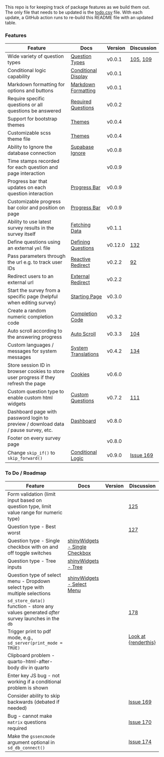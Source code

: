 
<!-- README.md is generated from README.Rmd. Please edit this file -->

This repo is for keeping track of package features as we build them out.
The only file that needs to be updated is the
[todo.csv](https://github.com/surveydown-dev/todo/blob/main/todo.csv)
file. With each update, a GitHub action runs to re-build this README
file with an updated table.

### Features

| Feature                                                                             | Docs                                                                                                      | Version | Discussion                                                                                                                   |
|-------------------------------------------------------------------------------------|-----------------------------------------------------------------------------------------------------------|---------|------------------------------------------------------------------------------------------------------------------------------|
| Wide variety of question types                                                      | [Question Types](https://surveydown.org/docs/question-types)                                              | v0.0.1  | [105](https://github.com/orgs/surveydown-dev/discussions/105), [109](https://github.com/orgs/surveydown-dev/discussions/109) |
| Conditional logic capability                                                        | [Conditional Display](https://surveydown.org/docs/conditional-logic)                                      | v0.0.1  |                                                                                                                              |
| Markdown formatting for options and buttons                                         | [Markdown Formatting](https://surveydown.org/docs/question-formatting#markdown-formatting)                | v0.0.1  |                                                                                                                              |
| Require specific questions or all questions be answered                             | [Required Questions](https://surveydown.org/docs/server-options#required-questions)                       | v0.0.2  |                                                                                                                              |
| Support for bootstrap themes                                                        | [Themes](https://surveydown.org/docs/basic-components#appearance-settings)                                | v0.0.4  |                                                                                                                              |
| Customizable scss theme file                                                        | [Themes](https://surveydown.org/docs/basic-components#appearance-settings)                                | v0.0.4  |                                                                                                                              |
| Ability to Ignore the database connection                                           | [Supabase Ignore](https://surveydown.org/docs/storing-data#connecting-to-your-database-in-surveydown)     | v0.0.8  |                                                                                                                              |
| Time stamps recorded for each question and page interaction                         |                                                                                                           | v0.0.9  |                                                                                                                              |
| Progress bar that updates on each question interaction                              | [Progress Bar](https://surveydown.org/docs/basic-components#progress-bar)                                 | v0.0.9  |                                                                                                                              |
| Customizable progress bar color and position on page                                | [Progress Bar](https://surveydown.org/docs/basic-components#progress-bar)                                 | v0.0.9  |                                                                                                                              |
| Ability to use latest survey results in the survey itself                           | [Fetching Data](https://surveydown.org/docs/fetch-data#reactive-fetching)                                 | v0.1.1  |                                                                                                                              |
| Define questions using an external `yml` file                                       | [Defining Questions](https://surveydown.org/docs/defining-questions.html#using-a-yaml-file)               | v0.12.0 | [132](https://github.com/orgs/surveydown-dev/discussions/132)                                                                |
| Pass parameters through the url e.g. to track user IDs                              | [Reactive Redirect](https://surveydown.org/docs/external-redirect#reactive-redirect)                      | v0.2.2  | [92](https://github.com/orgs/surveydown-dev/discussions/92)                                                                  |
| Redirect users to an external url                                                   | [External Redirect](https://surveydown.org/docs/external-redirect)                                        | v0.2.2  |                                                                                                                              |
| Start the survey from a specific page (helpful when editing survey)                 | [Starting Page](https://surveydown.org/docs/server-options#starting-page)                                 | v0.3.0  |                                                                                                                              |
| Create a random numeric completion code                                             | [Completion Code](https://surveydown.org/docs/reactivity#displaying-stored-values-e.g.-a-completion-code) | v0.3.2  |                                                                                                                              |
| Auto scroll according to the answering progress                                     | [Auto Scroll](https://surveydown.org/docs/server-options#auto-scroll)                                     | v0.3.3  | [104](https://github.com/surveydown-dev/surveydown/issues/104)                                                               |
| Custom languages / messages for system messages                                     | [System Translations](https://surveydown.org/docs/system-translations)                                    | v0.4.2  | [134](https://github.com/orgs/surveydown-dev/discussions/134)                                                                |
| Store session ID in browser cookies to store user progress if they refresh the page | [Cookies](https://surveydown.org/docs/server-options#cookies)                                             | v0.6.0  |                                                                                                                              |
| Custom question type to enable custom html widgets                                  | [Custom Questions](https://surveydown.org/docs/custom-questions)                                          | v0.7.2  | [111](https://github.com/orgs/surveydown-dev/discussions/111)                                                                |
| Dashboard page with password login to preview / download data / pause survey, etc.  | [Dashboard](https://surveydown.org/docs/dashboard)                                                        | v0.8.0  |                                                                                                                              |
| Footer on every survey page                                                         |                                                                                                           | v0.8.0  |                                                                                                                              |
| Change `skip_if()` to `skip_forward()`                                              | [Conditional Logic](https://surveydown.org/docs/conditional-logic#conditional-navigation-of-pages)        | v0.9.0  | [Issue 169](https://github.com/surveydown-dev/surveydown/issues/169#issuecomment-2611211412)                                 |

### To Do / Roadmap

| Feature                                                                                     | Docs                                                                                                         | Version | Discussion                                                                                   |
|---------------------------------------------------------------------------------------------|--------------------------------------------------------------------------------------------------------------|---------|----------------------------------------------------------------------------------------------|
| Form validation (limit input based on question type, limit value range for numeric type)    |                                                                                                              |         | [125](https://github.com/orgs/surveydown-dev/discussions/125)                                |
| Question type - Best worst                                                                  |                                                                                                              |         | [127](https://github.com/orgs/surveydown-dev/discussions/127)                                |
| Question type - Single checkbox with on and off toggle switches                             | [shinyWidgets - Single Checkbox](https://github.com/dreamRs/shinyWidgets?tab=readme-ov-file#single-checkbox) |         |                                                                                              |
| Question type - Tree inputs                                                                 | [shinyWidgets - Tree](https://github.com/dreamRs/shinyWidgets?tab=readme-ov-file#tree)                       |         |                                                                                              |
| Question type of select menu - Dropdown select type with multiple selections                | [shinyWidgets - Select Menu](https://github.com/dreamRs/shinyWidgets?tab=readme-ov-file#select-menu)         |         |                                                                                              |
| `sd_store_data()` function - store any values generated *after* survey launches in the `db` |                                                                                                              |         | [178](https://github.com/surveydown-dev/surveydown/issues/178)                               |
| Trigger print to pdf mode, e.g., `sd_server(print_mode = TRUE)`                             |                                                                                                              |         | [Look at {renderthis}](https://github.com/jhelvy/renderthis/blob/main/R/pdf.R)               |
| Clipboard problem - quarto-html-after-body div in quarto                                    |                                                                                                              |         |                                                                                              |
| Enter key JS bug - not working if a conditional problem is shown                            |                                                                                                              |         |                                                                                              |
| Consider ability to skip backwards (debated if needed)                                      |                                                                                                              |         | [Issue 169](https://github.com/surveydown-dev/surveydown/issues/169#issuecomment-2611211412) |
| Bug - cannot make `matrix` questions required                                               |                                                                                                              |         | [Issue 170](https://github.com/surveydown-dev/surveydown/issues/170#issuecomment-2621673999) |
| Make the `gssencmode` argument optional in `sd_db_connect()`                                |                                                                                                              |         | [Issue 174](https://github.com/surveydown-dev/surveydown/issues/174#issuecomment-2621695487) |
